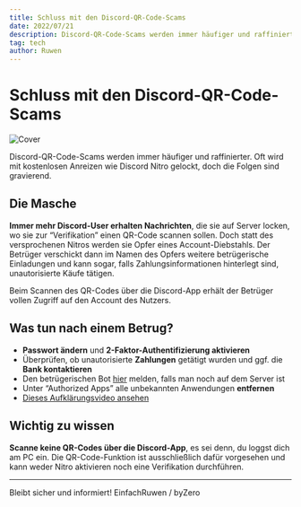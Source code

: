 ```yaml
---
title: Schluss mit den Discord-QR-Code-Scams
date: 2022/07/21
description: Discord-QR-Code-Scams werden immer häufiger und raffinierter. Oft wird mit kostenlosen Anreizen wie Discord Nitro gelockt, doch die Folgen sind gravierend.
tag: tech
author: Ruwen
---
```

# Schluss mit den Discord-QR-Code-Scams
![Cover](https://i.ibb.co/30xdm2R/Discord.png)

Discord-QR-Code-Scams werden immer häufiger und raffinierter. Oft wird mit kostenlosen Anreizen wie Discord Nitro gelockt, doch die Folgen sind gravierend.

## Die Masche

**Immer mehr Discord-User erhalten Nachrichten**, die sie auf Server locken, wo sie zur “Verifikation” einen QR-Code scannen sollen. Doch statt des versprochenen Nitros werden sie Opfer eines Account-Diebstahls. Der Betrüger verschickt dann im Namen des Opfers weitere betrügerische Einladungen und kann sogar, falls Zahlungsinformationen hinterlegt sind, unautorisierte Käufe tätigen.

Beim Scannen des QR-Codes über die Discord-App erhält der Betrüger vollen Zugriff auf den Account des Nutzers.

## Was tun nach einem Betrug?

-   **Passwort ändern**  und  **2-Faktor-Authentifizierung aktivieren**
-   Überprüfen, ob unautorisierte  **Zahlungen**  getätigt wurden und ggf. die  **Bank kontaktieren**
-   Den betrügerischen Bot [hier](https://web.archive.org/web/20220716111630/https://support.discord.com/hc/en-us/requests/new) melden, falls man noch auf dem Server ist
-   Unter “Authorized Apps” alle unbekannten Anwendungen  **entfernen**
-   [Dieses Aufklärungsvideo ansehen](https://web.archive.org/web/20220716111630/https://www.youtube.com/watch?v=0HtnCH1t4a8)

## Wichtig zu wissen

**Scanne keine QR-Codes über die Discord-App**, es sei denn, du loggst dich am PC ein. Die QR-Code-Funktion ist ausschließlich dafür vorgesehen und kann weder Nitro aktivieren noch eine Verifikation durchführen.

----------

Bleibt sicher und informiert!
EinfachRuwen / byZero